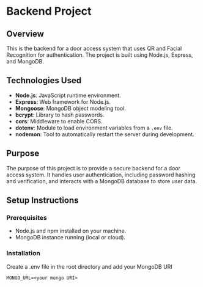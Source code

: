 # Backend Project

## Overview

This is the backend for a door access system that uses QR and Facial Recognition for authentication. The project is built using Node.js, Express, and MongoDB.

## Technologies Used

- **Node.js**: JavaScript runtime environment.
- **Express**: Web framework for Node.js.
- **Mongoose**: MongoDB object modeling tool.
- **bcrypt**: Library to hash passwords.
- **cors**: Middleware to enable CORS.
- **dotenv**: Module to load environment variables from a `.env` file.
- **nodemon**: Tool to automatically restart the server during development.

## Purpose

The purpose of this project is to provide a secure backend for a door access system. It handles user authentication, including password hashing and verification, and interacts with a MongoDB database to store user data.

## Setup Instructions

### Prerequisites

- Node.js and npm installed on your machine.
- MongoDB instance running (local or cloud).

### Installation

Create a .env file in the root directory and add your MongoDB URI

```MONGO_URL=<your mongo URI>```